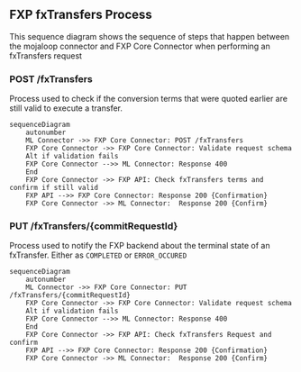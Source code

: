 ## FXP fxTransfers Process

This sequence diagram shows the sequence of steps that happen between the mojaloop connector and FXP Core Connector when performing an fxTransfers request

### POST /fxTransfers 
Process used to check if the conversion terms that were quoted earlier are still valid to execute a transfer.

```mermaid
sequenceDiagram
    autonumber
    ML Connector ->> FXP Core Connector: POST /fxTransfers
    FXP Core Connector ->> FXP Core Connector: Validate request schema
    Alt if validation fails
    FXP Core Connector -->> ML Connector: Response 400
    End
    FXP Core Connector ->> FXP API: Check fxTransfers terms and confirm if still valid
    FXP API -->> FXP Core Connector: Response 200 {Confirmation}
    FXP Core Connector ->> ML Connector:  Response 200 {Confirm}
```

### PUT /fxTransfers/{commitRequestId}
Process used to notify the FXP backend about the terminal state of an fxTransfer. Either as `COMPLETED` or `ERROR_OCCURED`

```mermaid
sequenceDiagram
    autonumber
    ML Connector ->> FXP Core Connector: PUT /fxTransfers/{commitRequestId}
    FXP Core Connector ->> FXP Core Connector: Validate request schema
    Alt if validation fails
    FXP Core Connector -->> ML Connector: Response 400
    End
    FXP Core Connector ->> FXP API: Check fxTransfers Request and confirm
    FXP API -->> FXP Core Connector: Response 200 {Confirmation}
    FXP Core Connector ->> ML Connector:  Response 200 {Confirm}
```